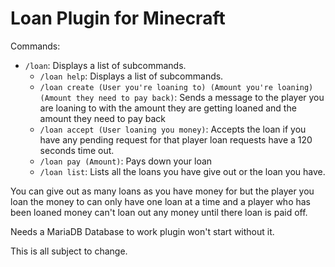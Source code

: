 # Loan Plugin for Minecraft

Commands:
- `/loan`: Displays a list of subcommands.
  - `/loan help`: Displays a list of subcommands.
  - `/loan create (User you're loaning to) (Amount you're loaning) (Amount they need to pay back)`:
     Sends a message to the player you are loaning to with the amount they are getting loaned and the amount they need to pay back
  - `/loan accept (User loaning you money)`:
     Accepts the loan if you have any pending request for that player loan requests have a 120 seconds time out.
  - `/loan pay (Amount)`: Pays down your loan
  - `/loan list`: Lists all the loans you have give out or the loan you have.

You can give out as many loans as you have money for but the player you loan the money to can only have one loan at a time
and a player who has been loaned money can't loan out any money until there loan is paid off.

Needs a MariaDB Database to work plugin won't start without it.

This is all subject to change.
